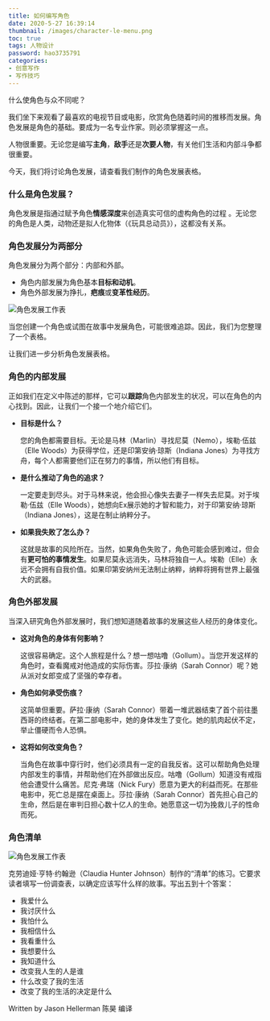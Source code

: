 ```yaml
---
title: 如何编写角色
date: 2020-5-27 16:39:14
thumbnail: /images/character-le-menu.png
toc: true
tags: 人物设计
password: hao3735791
categories:
- 创意写作
- 写作技巧
---
```


什么使角色与众不同呢？

我们坐下来观看了最喜欢的电视节目或电影，欣赏角色随着时间的推移而发展。角色发展是角色的基础。要成为一名专业作家。则必须掌握这一点。 

<!-- more -->

人物很重要。无论您是编写**主角**，**敌手**还是**次要人物**，有关他们生活和内部斗争都很重要。 

今天，我们将讨论角色发展，请查看我们制作的角色发展表格。

### 什么是角色发展？

角色发展是指通过赋予角色**情感深度**来创造真实可信的虚构角色的过程 。无论您的角色是人类，动物还是拟人化物体（《玩具总动员》），这都没有关系。 

### 角色发展分为两部分

角色发展分为两个部分：内部和外部。

- 角色内部发展为角色基本**目标和动机**。
- 角色外部发展为挣扎，**疤痕**或**变革性经历**。 

![角色发展工作表](http://www.creativewriting.cn/character-development.png)

当您创建一个角色或试图在故事中发展角色，可能很难追踪。因此，我们为您整理了一个表格。

让我们进一步分析角色发展表格。 

### 角色的内部发展

正如我们在定义中陈述的那样，它可以**跟踪**角色内部发生的状况，可以在角色的内心找到。因此，让我们一个接一个地介绍它们。 

- **目标是什么？**

    您的角色都需要目标。无论是马林（Marlin）寻找尼莫（Nemo），埃勒·伍兹（Elle Woods）为获得学位，还是印第安纳·琼斯（Indiana Jones）为寻找方舟，每个人都需要他们正在努力的事情，所以他们有目标。 

- **是什么推动了角色的追求？**

    一定要走到尽头。对于马林来说，他会担心像失去妻子一样失去尼莫。对于埃勒·伍兹（Elle Woods），她想向Ex展示她的才智和能力，对于印第安纳·琼斯（Indiana Jones），这是在制止纳粹分子。

- **如果我失败了怎么办？**

    这就是故事的风险所在。当然，如果角色失败了，角色可能会感到难过，但会有**更可怕的事情发生**。如果尼莫永远消失，马林将独自一人。埃勒（Elle）永远不会拥有自我价值。如果印第安纳州无法制止纳粹，纳粹将拥有世界上最强大的武器。 

### 角色外部发展

当深入研究角色外部发展时，我们想知道随着故事的发展这些人经历的身体变化。

- **这对角色的身体有何影响？**

    这很容易确定。这个人旅程是什么？想一想咕噜（Gollum）。当您开发这样的角色时，查看魔戒对他造成的实际伤害。莎拉·康纳（Sarah Connor）呢？她从派对女郎变成了坚强的幸存者。 

- **角色如何承受伤痕？**

    这简单但重要。萨拉·康纳（Sarah Connor）带着一堆武器结束了首个前往墨西哥的终结者。在第二部电影中，她的身体发生了变化。她的肌肉起伏不定，举止僵硬而令人恐惧。 

- **这将如何改变角色？**  

    当角色在故事中穿行时，他们必须具有一定的自我反省。这可以帮助角色处理内部发生的事情，并帮助他们在外部做出反应。咕噜（Gollum）知道没有戒指他会遭受什么痛苦。尼克·弗瑞（Nick Fury）愿意为更大的利益而死。在那些电影中，死亡总是摆在桌面上。莎拉·康纳（Sarah Connor）首先担心自己的生命，然后是在审判日担心数十亿人的生命。她愿意这一切为挽救儿子的性命而死。 

### 角色清单 

![角色发展工作表](http://www.creativewriting.cn/character-le-menu.png)

克劳迪娅·亨特·约翰逊（Claudia Hunter Johnson）制作的“清单”的练习。它要求读者填写一份调查表，以确定应该写什么样的故事。写出五到十个答案：

- 我爱什么
- 我讨厌什么
- 我怕什么
- 我相信什么
- 我看重什么
- 我想要什么
- 我知道什么
- 改变我人生的人是谁
- 什么改变了我的生活
- 改变了我的生活的决定是什么

Written by Jason Hellerman 陈昊 编译